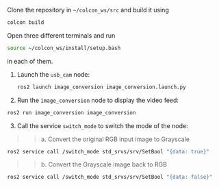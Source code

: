 Clone the repository in `~/colcon_ws/src` and build it using 
```bash
colcon build
```  
Open three different terminals and run 

```bash
source ~/colcon_ws/install/setup.bash
```
in each of them.


1. Launch the `usb_cam` node:
   ```bash
   ros2 launch image_conversion image_conversion.launch.py
   ```
2. Run the `image_conversion` node to display the video feed:
  ```bash
  ros2 run image_conversion image_conversion
  ```
3. Call the service `switch_mode` to switch the mode of the node:
>>a. Convert the original RGB input image to Grayscale
  ```bash
  ros2 service call /switch_mode std_srvs/srv/SetBool "{data: true}"
  ```
  >>b. Convert the Grayscale image back to RGB
  ```bash
  ros2 service call /switch_mode std_srvs/srv/SetBool "{data: false}"
  ```
